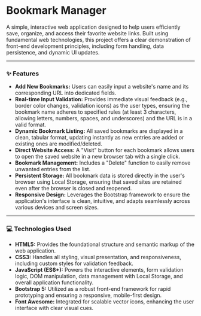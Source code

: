 # Bookmark Manager

A simple, interactive web application designed to help users efficiently save, organize, and access their favorite website links. Built using fundamental web technologies, this project offers a clear demonstration of front-end development principles, including form handling, data persistence, and dynamic UI updates.

---

### ✨ Features

* **Add New Bookmarks:** Users can easily input a website's name and its corresponding URL into dedicated fields.
* **Real-time Input Validation:** Provides immediate visual feedback (e.g., border color changes, validation icons) as the user types, ensuring the bookmark name adheres to specified rules (at least 3 characters, allowing letters, numbers, spaces, and underscores) and the URL is in a valid format.
* **Dynamic Bookmark Listing:** All saved bookmarks are displayed in a clean, tabular format, updating instantly as new entries are added or existing ones are modified/deleted.
* **Direct Website Access:** A "Visit" button for each bookmark allows users to open the saved website in a new browser tab with a single click.
* **Bookmark Management:** Includes a "Delete" function to easily remove unwanted entries from the list.
* **Persistent Storage:** All bookmark data is stored directly in the user's browser using Local Storage, ensuring that saved sites are retained even after the browser is closed and reopened.
* **Responsive Design:** Leverages the Bootstrap framework to ensure the application's interface is clean, intuitive, and adapts seamlessly across various devices and screen sizes.

---

### 💻 Technologies Used

* **HTML5:** Provides the foundational structure and semantic markup of the web application.
* **CSS3:** Handles all styling, visual presentation, and responsiveness, including custom styles for validation feedback.
* **JavaScript (ES6+):** Powers the interactive elements, form validation logic, DOM manipulation, data management with Local Storage, and overall application functionality.
* **Bootstrap 5:** Utilized as a robust front-end framework for rapid prototyping and ensuring a responsive, mobile-first design.
* **Font Awesome:** Integrated for scalable vector icons, enhancing the user interface with clear visual cues.
